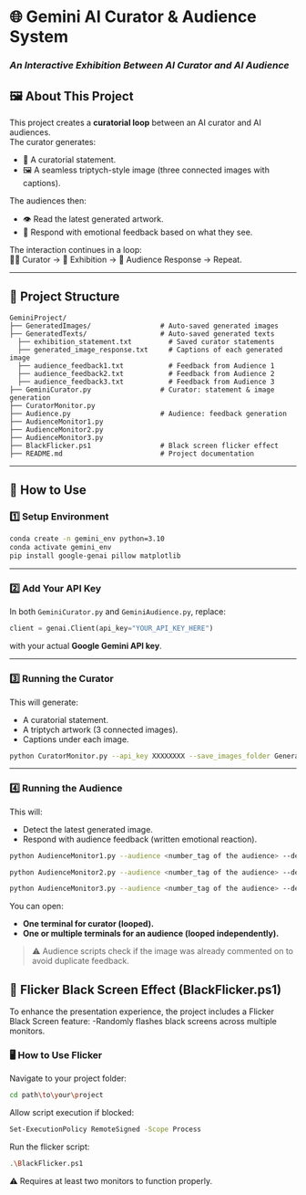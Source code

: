 
# 🌐 Gemini AI Curator & Audience System  
### *An Interactive Exhibition Between AI Curator and AI Audience*

## 🖼️ About This Project
This project creates a **curatorial loop** between an AI curator and AI audiences.  
The curator generates:
- 📝 A curatorial statement.
- 🖼️ A seamless triptych-style image (three connected images with captions).  

The audiences then:
- 👁️ Read the latest generated artwork.
- 💬 Respond with emotional feedback based on what they see.

The interaction continues in a loop:  
🧑‍🎨 Curator → 🎨 Exhibition → 👀 Audience Response → Repeat.

---

## 📂 Project Structure
```
GeminiProject/
├── GeneratedImages/                 # Auto-saved generated images
├── GeneratedTexts/                  # Auto-saved generated texts
  ├── exhibition_statement.txt         # Saved curator statements
  ├── generated_image_response.txt     # Captions of each generated image
  ├── audience_feedback1.txt           # Feedback from Audience 1
  ├── audience_feedback2.txt           # Feedback from Audience 2
  ├── audience_feedback3.txt           # Feedback from Audience 3
├── GeminiCurator.py                 # Curator: statement & image generation
├── CuratorMonitor.py                
├── Audience.py                      # Audience: feedback generation
├── AudienceMonitor1.py              
├── AudienceMonitor2.py              
├── AudienceMonitor3.py              
├── BlackFlicker.ps1                 # Black screen flicker effect
├── README.md                        # Project documentation
```

---

## 🚀 How to Use

### 1️⃣ Setup Environment
```bash
conda create -n gemini_env python=3.10
conda activate gemini_env
pip install google-genai pillow matplotlib
```

---

### 2️⃣ Add Your API Key  
In both `GeminiCurator.py` and `GeminiAudience.py`, replace:
```python
client = genai.Client(api_key="YOUR_API_KEY_HERE")
```
with your actual **Google Gemini API key**.

---

### 3️⃣ Running the Curator  
This will generate:
- A curatorial statement.
- A triptych artwork (3 connected images).
- Captions under each image.

```bash
python CuratorMonitor.py --api_key XXXXXXXX --save_images_folder GeneratedImages --save_texts_folder GeneratedTexts
```

---

### 4️⃣ Running the Audience  
This will:
- Detect the latest generated image.
- Respond with audience feedback (written emotional reaction).

```bash
python AudienceMonitor1.py --audience <number_tag of the audience> --description <Describe the personality traits of the AI audience.>
```
```bash
python AudienceMonitor2.py --audience <number_tag of the audience> --description <Describe the personality traits of the AI audience.>
```
```bash
python AudienceMonitor3.py --audience <number_tag of the audience> --description <Describe the personality traits of the AI audience.>
```

You can open:
- **One terminal for curator (looped).**
- **One or multiple terminals for an audience (looped independently).**

> ⚠️ Audience scripts check if the image was already commented on to avoid duplicate feedback.


## 🌟 Flicker Black Screen Effect (BlackFlicker.ps1)

To enhance the presentation experience, the project includes a Flicker Black Screen feature:
-Randomly flashes black screens across multiple monitors.

### 🖥️ How to Use Flicker
Navigate to your project folder:
```bash
cd path\to\your\project
```
Allow script execution if blocked:
```bash
Set-ExecutionPolicy RemoteSigned -Scope Process
```
Run the flicker script:
```bash
.\BlackFlicker.ps1
```
⚠️ Requires at least two monitors to function properly.
